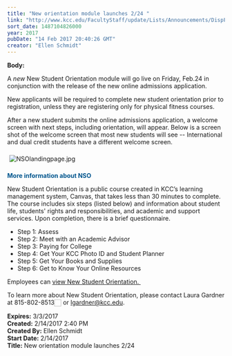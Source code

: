 ```yaml
---
title: "New orientation module launches 2/24 "
link: "http://www.kcc.edu/FacultyStaff/update/Lists/Announcements/DispForm.aspx?ID=2381"
sort_date: 1487104826000
year: 2017
pubDate: "14 Feb 2017 20:40:26 GMT"
creator: "Ellen Schmidt"
---
```


<div><b>Body:</b> <div class="ExternalClass5D6388FFF4464D37A39F6C6314DE69C3"><p>​A <em>new</em> New Student Orientation module will go live on Friday, Feb.24 in conjunction with the release of the new online admissions application.</p>
<p>New applicants will be required to complete new student orientation prior to registration, unless they are registering only for physical fitness courses. </p>
<p>After a new student submits the online admissions application, a welcome screen with next steps, including orientation, will appear. Below is a screen shot of the welcome screen that most new students will see -- International and dual credit students have a different welcome screen. <br /><br /><img alt="NSOlandingpage.jpg" src="/FacultyStaff/update/Documents/NSOlandingpage.jpg" style="margin:5px" /><br /><br /><strong style="color:#00558d">More information about NSO</strong></p>
<p>New Student Orientation is a public course created in KCC’s learning management system, Canvas, that takes less than 30 minutes to complete. The course includes six steps (listed below) and information about student life, students' rights and responsibilities, and academic and support services. Upon completion, there is a brief questionnaire.</p>
<ul><li>Step 1: Assess</li>
<li>Step 2: Meet with an Academic Advisor</li>
<li>Step 3: Paying for College</li>
<li>Step 4: Get Your KCC Photo ID and Student Planner</li>
<li>Step 5: Get Your Books and Supplies</li>
<li>Step 6: Get to Know Your Online Resources</li></ul>
<p>Employees can <a href="https://kcc.instructure.com/courses/514746">view New Student Orientation. </a></p>
<p>To learn more about New Student Orientation, please contact Laura Gardner at <span class="baec5a81-e4d6-4674-97f3-e9220f0136c1" style="white-space:nowrap">815-802-8513<a title="Call: 815-802-8513" href="#" style="overflow:hidden;cursor:hand;border-top:medium none;height:16px;border-right:medium none;vertical-align:middle;white-space:nowrap;right:0px;border-bottom:medium none;position:static !important;float:none;left:0px;margin:0px;border-left:medium none;display:inline;top:0px;width:16px;bottom:0px"><img title="Call: 815-802-8513" alt="" style="overflow:hidden;cursor:hand;border-top:medium none;height:16px;border-right:medium none;vertical-align:middle;white-space:nowrap;right:0px;border-bottom:medium none;position:static !important;float:none;left:0px;margin:0px;border-left:medium none;display:inline;top:0px;width:16px;bottom:0px" /></a></span> or <a href="mailto:lgardner@kcc.edu">lgardner@kcc.edu</a>.</p></div></div>
<div><b>Expires:</b> 3/3/2017</div>
<div><b>Created:</b> 2/14/2017 2:40 PM</div>
<div><b>Created By:</b> Ellen Schmidt</div>
<div><b>Start Date:</b> 2/14/2017</div>
<div><b>Title:</b> New orientation module launches 2/24 </div>
